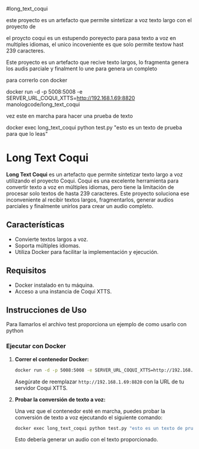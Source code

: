 #long_text_coqui

este proyecto es un artefacto que permite sintetizar a voz texto largo con el proyecto de 

el proycto coqui es un estupendo poreyecto para pasa texto a voz en multiples idiomas, el unico incoveniente es que solo permite textow hast 239 caracteres.

Este proyecto es un artefacto que recive texto largos, lo fragmenta genera los audis parciale y finalment lo une para genera un completo



para correrlo con docker 

docker run -d -p 5008:5008 -e SERVER_URL_COQUI_XTTS=http://192.168.1.69:8820 manologcode/long_text_coqui


vez este en marcha para hacer una prueba de texto

docker exec long_text_coqui python test.py "esto es un texto de prueba para que lo leas" 



# Long Text Coqui

**Long Text Coqui** es un artefacto que permite sintetizar texto largo a voz utilizando el proyecto Coqui. Coqui es una excelente herramienta para convertir texto a voz en múltiples idiomas, pero tiene la limitación de procesar solo textos de hasta 239 caracteres. Este proyecto soluciona ese inconveniente al recibir textos largos, fragmentarlos, generar audios parciales y finalmente unirlos para crear un audio completo.

## Características

- Convierte textos largos a voz.
- Soporta múltiples idiomas.
- Utiliza Docker para facilitar la implementación y ejecución.

## Requisitos

- Docker instalado en tu máquina.
- Acceso a una instancia de Coqui XTTS.

## Instrucciones de Uso

Para llamarlos el archivo test proporciona un ejemplo de como usarlo con python 

### Ejecutar con Docker

1. **Correr el contenedor Docker:**

   ```bash
   docker run -d -p 5008:5008 -e SERVER_URL_COQUI_XTTS=http://192.168.1.69:8820 manologcode/long_text_coqui
   ```

   Asegúrate de reemplazar `http://192.168.1.69:8820` con la URL de tu servidor Coqui XTTS.

2. **Probar la conversión de texto a voz:**

   Una vez que el contenedor esté en marcha, puedes probar la conversión de texto a voz ejecutando el siguiente comando:

   ```bash
   docker exec long_text_coqui python test.py "esto es un texto de prueba para que lo leas"
   ```

   Esto debería generar un audio con el texto proporcionado.

